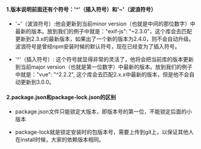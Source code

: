 #### 1.版本说明前面还有个符号：'^'（插入符号）和'~'（波浪符号）
+ '~'（波浪符号）:他会更新到当前minor version（也就是中间的那位数字）中最新的版本。放到我们的例子中就是："exif-js": "~2.3.0"，这个库会去匹配更新到2.3.x的最新版本，如果出了一个新的版本为2.4.0，则不会自动升级。波浪符号是曾经npm安装时候的默认符号，现在已经变为了插入符号。
  
+ '^'（插入符号）: 这个符号就显得非常的灵活了，他将会把当前库的版本更新到当前major version（也就是第一位数字）中最新的版本。放到我们的例子中就是："vue": "^2.2.2", 这个库会去匹配2.x.x中最新的版本，但是他不会自动更新到3.0.0。
  
#### 2.package.json和package-lock.json的区别

+ package.json文件只能锁定大版本，即版本号的第一位，不能锁定后面的小版本
  
+ package-lock就是锁定安装时的包版本号，需要上传到git上，以保证其他人在install时候，大家的依赖版本相同。